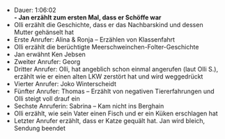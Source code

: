 - Dauer: 1:06:02  
**- Jan erzählt zum ersten Mal, dass er Schöffe war**  
- Olli erzählt die Geschichte, dass er das Nachbarskind und dessen Mutter gehänselt hat  
- Erste Anrufer: Alina & Ronja – Erzählen von Klassenfahrt  
- Olli erzählt die berüchtigte Meerschweinchen-Folter-Geschichte  
- Jan erwähnt Ken Jebsen  
- Zweiter Anrufer: Georg  
- Dritter Anrufer: Olli, hat angeblich schon einmal angerufen (laut Olli S.), erzählt wie er einen alten LKW zerstört hat und wird weggedrückt  
- Vierter Anrufer: Joko Winterscheidt  
- Fünfter Anrufer: Thomas – Erzählt von negativen Tiererfahrungen und Olli steigt voll drauf ein  
- Sechste Anruferin: Sabrina – Kam nicht ins Berghain  
- Olli erzählt, wie sein Vater einen Fisch und er ein Küken erschlagen hat  
- Letzter Anrufer erzählt, dass er Katze gequält hat. Jan wird bleich, Sendung beendet  
